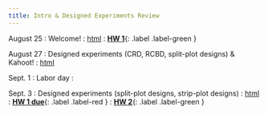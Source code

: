 ```yaml
---
title: Intro & Designed Experiments Review  
---
```


August 25 
: Welcome! 
  : [html](https://stat870.github.io/fall2025/notes/)
  : [**HW 1**](https://stat870.github.io/fall2025/assignments/Assignment1_YourLastName.pdf){: .label .label-green } 

August 27 
: Designed experiments (CRD, RCBD, split-plot designs) & Kahoot! 
  : [html](https://stat870.github.io/fall2025/notes/designed-experiments-review.html)

Sept. 1 
: Labor day 
  : [](#)

Sept. 3 
: Designed experiments (split-plot designs, strip-plot designs) 
  : [html](https://stat870.github.io/fall2025/notes/designed-experiments-review-1.html)
  : [**HW 1 due**](https://stat870.github.io/fall2025/assignments/Assignment1_YourLastName.pdf){: .label .label-red } 
  : [**HW 2**](https://stat870.github.io/fall2025/assignments/Assignment2_YourLastName.pdf){: .label .label-green } 
